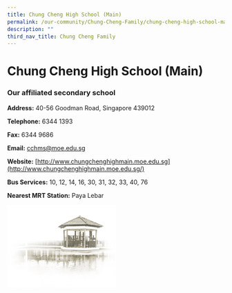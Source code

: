 ```yaml
---
title: Chung Cheng High School (Main)
permalink: /our-community/Chung-Cheng-Family/chung-cheng-high-school-main
description: ""
third_nav_title: Chung Cheng Family
---
```

# **Chung Cheng High School (Main)**

### **Our affiliated secondary school**

**Address:** 40-56 Goodman Road, Singapore 439012

  

**Telephone:** 6344 1393

**Fax:** 6344 9686

**Email:** [cchms@moe.edu.sg](mailto:cchms@moe.edu.sg)

**Website:** [http://www.chungchenghighmain.moe.edu.sg](http://www.chungchenghighmain.moe.edu.sg/)

**Bus Services:** 10, 12, 14, 16, 30, 31, 32, 33, 40, 76

**Nearest MRT Station:** Paya Lebar

<img src="/images/pavilion.png" 
     style="width:50%">